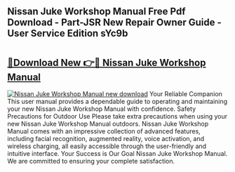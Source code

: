 ## Nissan Juke Workshop Manual Free Pdf Download - Part-JSR New Repair Owner Guide - User Service Edition sYc9b

# <h2><a href="http://cf24496.oget.top/?id=Nissan+Juke+Workshop+Manual">🔗Download New 👉🔴 Nissan Juke Workshop Manual</a></h2>

[![Nissan Juke Workshop Manual new download](https://i.imgur.com/5g1atiW.png)](http://cf24496.oget.top/?id=Nissan+Juke+Workshop+Manual)
Your Reliable Companion This user manual provides a dependable guide to operating and maintaining your new Nissan Juke Workshop Manual with confidence. Safety Precautions for Outdoor Use Please take extra precautions when using your new Nissan Juke Workshop Manual outdoors. Nissan Juke Workshop Manual comes with an impressive collection of advanced features, including facial recognition, augmented reality, voice activation, and wireless charging, all easily accessible through the user-friendly and intuitive interface. Your Success is Our Goal Nissan Juke Workshop Manual. We are committed to ensuring your complete satisfaction.
